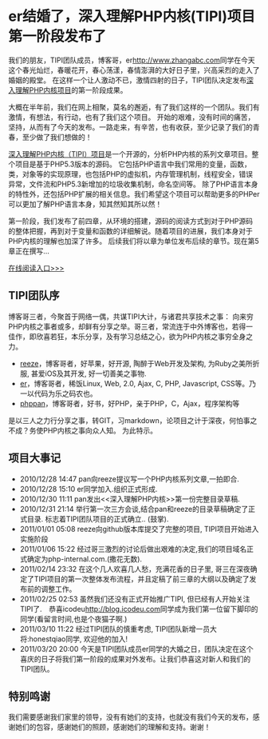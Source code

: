 # er结婚了，深入理解PHP内核(TIPI)项目第一阶段发布了

我们的朋友，TIPI团队成员，博客哥，er<http://www.zhangabc.com>同学在今天这个春光灿烂，春暖花开，春心荡漾，春情澎湃的大好日子里，兴高采烈的走入了婚姻的殿堂。
在这样一个让人激动不已，激情四射的日子，TIPI团队决定发布[深入理解PHP内核项目][tipi]的第一阶段成果。

大概在半年前，我们在网上相聚，莫名的邂逅，有了我们这样的一个团队。我们有激情，有想法，有行动，也有了我们这个项目。
开始的艰难，没有时间的痛苦，坚持，从而有了今天的发布。一路走来，有辛苦，也有收获，至少记录了我们的青春，至少做了我们想做的！

[深入理解PHP内核（TIPI）项目][tipi]是一个开源的，分析PHP内核的系列文章项目。整个项目是基于PHP5.3版本的源码。
它包括PHP语言中我们常用的变量，函数，类，对象等的实现原理，也包括PHP的虚拟机，内存管理机制，线程安全，错误异常，文件流和PHP5.3新增加的垃圾收集机制，命名空间等。
除了PHP语言本身的特性外，还包括PHP扩展的相关信息。我们希望这个项目可以帮助更多的PHPer可以更加了解PHP语言本身，知其然知其所以然！

第一阶段，我们发布了前四章，从环境的搭建，源码的阅读方式到对于PHP源码的整体把握，再到对于变量和函数的详细解说。随着项目的进展，我们本身对于PHP内核的理解也加深了许多。
后续我们将以章为单位发布后续的章节。现在第5章正在撰写...

[在线阅读入口>>>][tipi]

## TIPI团队序
博客哥三者，今聚首于网络一偶，共谋TIPI大计，与诸君共享技术之事：
向来穷PHP内核之事者或多，却鲜有分享之举。哥三者，常流连于中外博客也，若得一佳作，即欣喜若狂，本乐分享，及有学习总结之心，欲为PHP内核之事穷全身之力。

* [reeze](http://reeze.cn)，博客哥者，好苹果，好开源, 陶醉于Web开发及架构, 为Ruby之美所折服, 甚爱iOS及其开发, 好一切善美之事物.
* [er](http://www.zhangabc.com)，博客哥者，稀饭Linux, Web, 2.0, Ajax, C, PHP, Javascript, CSS等。乃一以代码为乐之码农也。
* [phppan](http://www.phppan.com/)，博客哥者，好书，好PHP，亲于PHP，C，Ajax，程序架构等

是以三人之力行分享之事，转GIT，习markdown，论项目之计于深夜，何怕事之不成？务使PHP内核之事向众人知。
为此特示。


## 项目大事记

* 2010/12/28 14:47 pan向reeze提议写一个PHP内核系列文章,一拍即合.
* 2010/12/28 15:10 er同学加入.组织正式形成.
* 2010/12/30 11:11 pan发出<<深入理解PHP内核>>第一份完整目录草稿.
* 2010/12/31 21:14 举行第一次三方会谈,结合pan和reeze的目录草稿确定了正式目录. 标志着TIPI团队项目的正式确立.. (鼓掌).
* 2011/01/01 05:08 reeze向github版本库提交了完整的项目, TIPI项目开始进入实施阶段
* 2011/01/06 15:22 经过哥三激烈的讨论后做出艰难的决定,我们的项目域名正式确定为php-internal.com.(撒花无数).
* 2011/02/14 23:32 在这个几人欢喜几人愁，充满花香的日子里, 哥三在深夜确定了TIPI项目的第一次整体发布流程，并且定稿了前三章的大纲以及确定了发布前的调整工作。
* 2011/02/25 02:53 虽然我们还没有正式开始推广TIPI, 但已经有人开始关注TIPI了.　恭喜icodeu<http://blog.icodeu.com>同学成为我们第一位留下脚印的同学(看留言时间,也是个夜猫子啊.)
* 2011/03/10 11:22 经过TIPI团队的慎重考虑, TIPI团队新增一员大将:honestqiao同学, 欢迎他的加入!
* 2011/03/20 20:00 今天是TIPI团队成员er同学的大婚之日，团队决定在这个喜庆的日子将我们第一阶段的成果对外发布。让我们恭喜这对新人和我们的TIPI团队。

## 特别鸣谢

我们需要感谢我们家里的领导，没有有她们的支持，也就没有我们今天的发布，感谢她们的包容，感谢她们的照顾，感谢她们的理解和支持。谢谢！

[tipi]: http://www.php-internals.com/



